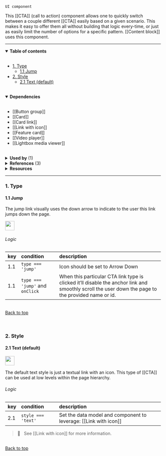 `UI component`

This [[CTA]] (call to action) component allows one to quickly switch between a couple different [[CTA]] easily based on a given scenario. This makes it easy to offer them all without building that logic every-time, or just as easily limit the number of options for a specific pattern. [[Content block]] uses this component.

---

<!-- toc start -->

<details open="true">
  <summary><strong>Table of contents</strong></summary><br />

- [1. Type](#1-type)
  - [1.1 Jump](#11-jump)
- [2. Style](#2-style)
  - [2.1 Text (default)](#21-text-default)


<br />
</details>

<!-- toc end -->

<details open="true">
  <summary><strong>Dependencies</strong></summary><br />

- [[Button group]]
- [[Card]]
- [[Card link]]
- [[Link with icon]]
- [[Feature card]]
- [[Video player]]
- [[Lightbox media viewer]]

<br />
</details>

<!-- usedby start -->

<details>
  <summary><strong>Used by</strong> (1)</summary><br />

 - [[Content block]]


<br />
</details>

<!-- usedby end -->

<!-- backlinks start -->

<details>
  <summary><strong>References</strong> (3)</summary><br />


**[[Card]]** (1)
- <a href="Card#:~:text=card is highly used core component CTA">card is highly used core component ***CTA***</a>

**[[Content block]]** (2)
- <a href="Content-block#:~:text=on CTA asdf">on ***CTA*** asdf</a>
- <a href="Content-block#:~:text=CTA">***CTA***</a>


<br />
</details>

<!-- backlinks end -->

<details>
  <summary><strong>Resources</strong></summary>


<br />

- r5: [@carbon/icons]()
- r6: [@carbon/icons-react]()
- r7: [Carbon Icons]()

<br />
</details>

---

### 1. Type

#### 1.1 Jump
The jump link visually uses the down arrow to indicate to the user this link jumps down the page.

<img src="https://user-images.githubusercontent.com/3793636/115884368-74c06880-a414-11eb-967e-2986ec080c75.png" height="30px" />

###### Logic

| key | condition | description |
|:-----|:-----------|:-------------|
| 1.1 | `type === 'jump'` | Icon should be set to Arrow Down |
| 1.1 | `type === 'jump'` and `onClick` | When this particular CTA link type is clicked it’ll disable the anchor link and smoothly scroll the user down the page to the provided name or id. |

<br />[Back to top](#table-of-contents)<br /><br /><br />

### 2. Style

#### 2.1 Text (default)

<img src="https://user-images.githubusercontent.com/3793636/115885886-011f5b00-a416-11eb-9e6f-a3bcc7e812ee.png" height="30px;" />

The default text style is just a textual link with an icon. This type of [[CTA]] can be used at low levels within the page hierarchy.

###### Logic

| key | condition | description |
|:-----|:-----------|:-------------|
| 2.1 | `style === 'text'` | Set the data model and component to leverage: [[Link with icon]] |

> 👀 &nbsp; See [[Link with icon]] for more information.

<br />[Back to top](#wiki-wrapper)<br /><br /><br />
